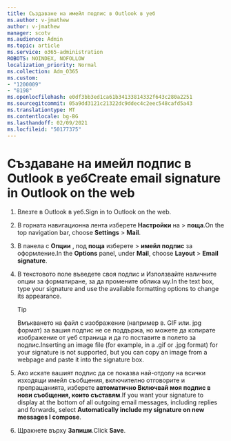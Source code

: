 ```yaml
---
title: Създаване на имейл подпис в Outlook в уеб
ms.author: v-jmathew
author: v-jmathew
manager: scotv
ms.audience: Admin
ms.topic: article
ms.service: o365-administration
ROBOTS: NOINDEX, NOFOLLOW
localization_priority: Normal
ms.collection: Adm_O365
ms.custom:
- "1200009"
- "8198"
ms.openlocfilehash: e0df3bb3ed1ca61b34133814332f643c280a2251
ms.sourcegitcommit: 05a9dd3121c21322dc9ddec4c2eec548cafd5a43
ms.translationtype: MT
ms.contentlocale: bg-BG
ms.lasthandoff: 02/09/2021
ms.locfileid: "50177375"
---
```

# <a name="create-email-signature-in-outlook-on-the-web"></a><span data-ttu-id="01144-102">Създаване на имейл подпис в Outlook в уеб</span><span class="sxs-lookup"><span data-stu-id="01144-102">Create email signature in Outlook on the web</span></span>

1. <span data-ttu-id="01144-103">Влезте в Outlook в уеб.</span><span class="sxs-lookup"><span data-stu-id="01144-103">Sign in to Outlook on the web.</span></span>
2. <span data-ttu-id="01144-104">В горната навигационна лента изберете **Настройки** на  >  **поща**.</span><span class="sxs-lookup"><span data-stu-id="01144-104">On the top navigation bar, choose **Settings** > **Mail**.</span></span>
3. <span data-ttu-id="01144-105">В панела с **Опции** , под **поща** изберете   >  **имейл подпис** за оформление.</span><span class="sxs-lookup"><span data-stu-id="01144-105">In the **Options** panel, under **Mail**, choose **Layout** > **Email signature**.</span></span>
4. <span data-ttu-id="01144-106">В текстовото поле въведете своя подпис и Използвайте наличните опции за форматиране, за да промените облика му.</span><span class="sxs-lookup"><span data-stu-id="01144-106">In the text box, type your signature and use the available formatting options to change its appearance.</span></span>

    > [!TIP]
    > <span data-ttu-id="01144-107">Вмъкването на файл с изображение (например в. GIF или. jpg формат) за вашия подпис не се поддържа, но можете да копирате изображение от уеб страница и да го поставите в полето за подпис.</span><span class="sxs-lookup"><span data-stu-id="01144-107">Inserting an image file (for example, in a .gif or .jpg format) for your signature is not supported, but you can copy an image from a webpage and paste it into the signature box.</span></span>

5. <span data-ttu-id="01144-108">Ако искате вашият подпис да се показва най-отдолу на всички изходящи имейл съобщения, включително отговорите и препращанията, изберете **автоматично Включвай моя подпис в нови съобщения, които съставям**.</span><span class="sxs-lookup"><span data-stu-id="01144-108">If you want your signature to display at the bottom of all outgoing email messages, including replies and forwards, select **Automatically include my signature on new messages I compose**.</span></span>
6. <span data-ttu-id="01144-109">Щракнете върху **Запиши**.</span><span class="sxs-lookup"><span data-stu-id="01144-109">Click **Save**.</span></span>
